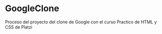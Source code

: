 # GoogleClone
Proceso del proyecto del clone de Google con el curso Practico de HTML y CSS de Platzi
